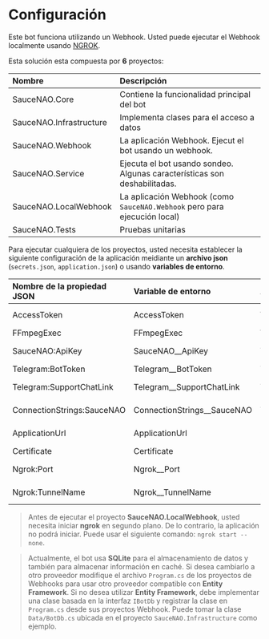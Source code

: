 # Configuración

Este bot funciona utilizando un Webhook. Usted puede ejecutar el Webhook localmente usando [NGROK](https://ngrok.com/).

Esta solución esta compuesta por **6** proyectos:

| Nombre                  | Descripción                                                               |
| :---------------------- | :------------------------------------------------------------------------ |
| SauceNAO.Core           | Contiene la funcionalidad principal del bot                               |
| SauceNAO.Infrastructure | Implementa clases para el acceso a datos                                  |
| SauceNAO.Webhook        | La aplicación Webhook. Ejecut el bot usando un webhook.                   |
| SauceNAO.Service        | Ejecuta el bot usando sondeo. Algunas características son deshabilitadas. |
| SauceNAO.LocalWebhook   | La aplicación Webhook (como `SauceNAO.Webhook` pero para ejecución local) |
| SauceNAO.Tests          | Pruebas unitarias                                                         |

Para ejecutar cualquiera de los proyectos, usted necesita establecer la siguiente configuración de la aplicación meidiante un **archivo json** (`secrets.json`, `application.json`) o usando **variables de entorno**.

| Nombre de la propiedad JSON | Variable de entorno           | Aplica a              | Descripción                                               |
| :-------------------------- | :---------------------------- | :-------------------- | :-------------------------------------------------------- |
| AccessToken                 | AccessToken                   | Webhooks              | El token secreto del webhook especificado por usted.      |
| FFmpegExec                  | FFmpegExec                    | Webhooks              | La ruta al ejecutable de **ffmpeg**.                      |
| SauceNAO:ApiKey             | SauceNAO\_\_ApiKey            | Todos los proyectos   | La clave de api para usar la SauceNAO API.                |
| Telegram:BotToken           | Telegram\_\_BotToken          | Todos los proyectos   | El token del bot.                                         |
| Telegram:SupportChatLink    | Telegram\_\_SupportChatLink   | Todos los proyectos   | Link al chat de ayuda. (<https://t.me/+8NJMCbRmiTk2Yjkx>) |
| ConnectionStrings:SauceNAO  | ConnectionStrings\_\_SauceNAO | Todos los proyectos   | La cadena de conexión a la base de datos.                 |
| ApplicationUrl              | ApplicationUrl                | SauceNAO.Webhook      | La dirección base del webhook. (<https://example.com>)    |
| Certificate                 | Certificate                   | SauceNAO.Webhook      | Opcional. Ruta del certificado.                           |
| Ngrok:Port                  | Ngrok\_\_Port                 | SauceNAO.LocalWebhook | Puerto donde se ejecuta la aplicación. (7161)             |
| Ngrok:TunnelName            | Ngrok\_\_TunnelName           | SauceNAO.LocalWebhook | Opcional. Nombre del tunnel. (SnaoTunnel)                 |

> Antes de ejecutar el proyecto **SauceNAO.LocalWebhook**, usted necesita iniciar **ngrok** en segundo plano. De lo contrario, la aplicación no podrá iniciar. Puede usar el siguiente comando: `ngrok start --none`.

> Actualmente, el bot usa **SQLite** para el almacenamiento de datos y también para almacenar información en caché. Si desea cambiarlo a otro proveedor modifique el archivo `Program.cs` de los proyectos de Webhooks para usar otro proveedor compatible con **Entity Framework**. Si no desea utilizar **Entity Framework**, debe implementar una clase basada en la interfaz `IBotDb` y registrar la clase en `Program.cs` desde sus proyectos Webhook. Puede tomar la clase `Data/BotDb.cs` ubicada en el proyecto `SauceNAO.Infrastructure` como ejemplo.
